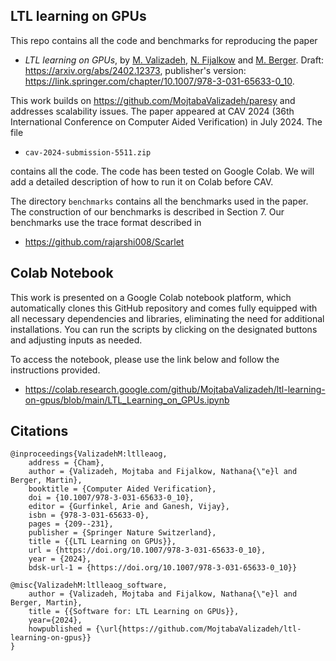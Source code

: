 ## LTL learning on GPUs

This repo contains all the code and benchmarks for reproducing the paper

- *LTL learning on GPUs*, by [M. Valizadeh](https://www.linkedin.com/in/mojtaba-valizadeh-phd-3b98b67a/), [N. Fijalkow](https://games-automata-play.com/) and [M. Berger](https://martinfriedrichberger.net/). Draft: https://arxiv.org/abs/2402.12373, publisher's version: https://link.springer.com/chapter/10.1007/978-3-031-65633-0_10.

This work builds on https://github.com/MojtabaValizadeh/paresy and addresses scalability issues. The paper  appeared at CAV 2024 (36th International Conference on Computer Aided Verification) in July 2024. The file 

- `cav-2024-submission-5511.zip`

contains all the code. The code has been tested on Google Colab. We will add a detailed description of how to run it on Colab before CAV.

The directory `benchmarks` contains all the benchmarks used in the paper. The construction of our benchmarks is described in Section 7. Our benchmarks use the  trace format described in 

- https://github.com/rajarshi008/Scarlet

## Colab Notebook
This work is presented on a Google Colab notebook platform, which automatically clones this GitHub repository and comes fully equipped with all necessary dependencies and libraries, eliminating the need for additional installations. You can run the scripts by clicking on the designated buttons and adjusting inputs as needed.

To access the notebook, please use the link below and follow the instructions provided.
- https://colab.research.google.com/github/MojtabaValizadeh/ltl-learning-on-gpus/blob/main/LTL_Learning_on_GPUs.ipynb

## Citations

```
@inproceedings{ValizadehM:ltlleaog,
	address = {Cham},
	author = {Valizadeh, Mojtaba and Fijalkow, Nathana{\"e}l and Berger, Martin},
	booktitle = {Computer Aided Verification},
	doi = {10.1007/978-3-031-65633-0_10},
	editor = {Gurfinkel, Arie and Ganesh, Vijay},
	isbn = {978-3-031-65633-0},
	pages = {209--231},
	publisher = {Springer Nature Switzerland},
	title = {{LTL Learning on GPUs}},
	url = {https://doi.org/10.1007/978-3-031-65633-0_10},
	year = {2024},
	bdsk-url-1 = {https://doi.org/10.1007/978-3-031-65633-0_10}}
```

```
@misc{ValizadehM:ltlleaog_software,
	author = {Valizadeh, Mojtaba and Fijalkow, Nathana{\"e}l and Berger, Martin},
	title = {{Software for: LTL Learning on GPUs}}, 
	year={2024},
	howpublished = {\url{https://github.com/MojtabaValizadeh/ltl-learning-on-gpus}}
}
